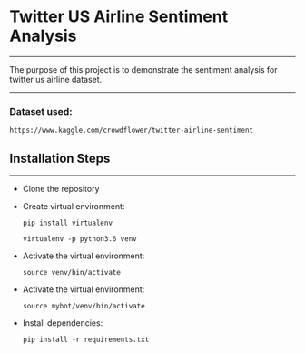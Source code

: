 # Twitter US Airline Sentiment Analysis

***

The purpose of this project is to demonstrate the sentiment analysis for twitter us airline dataset. 

***

### Dataset used:


`https://www.kaggle.com/crowdflower/twitter-airline-sentiment`


## Installation Steps

***


- Clone the repository


- Create virtual environment:

    ```
    pip install virtualenv
    ```
    
    ```
    virtualenv -p python3.6 venv
    ```

- Activate the virtual environment:
  
    ```
    source venv/bin/activate
    ```

- Activate the virtual environment:

    ```
    source mybot/venv/bin/activate
    ```
-  Install dependencies:
    
    ```
    pip install -r requirements.txt
    ```